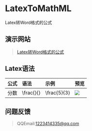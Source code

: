 # LatexToMathML
Latex转Word格式的公式

## 演示网站
> [Latex转Word格式的公式](http://web.xiaoyv.top/web/LatexToMathML/)

## Latex语法

|公式|语法|示例|预览|
|:--|:--|:--|:--|
|分数|\frac{}{} |\frac{5}{3} | ![](http://latex.codecogs.com/gif.latex?\frac{5}{3}) |

## 问题反馈
> QQEmail:1223414335@qq.com
